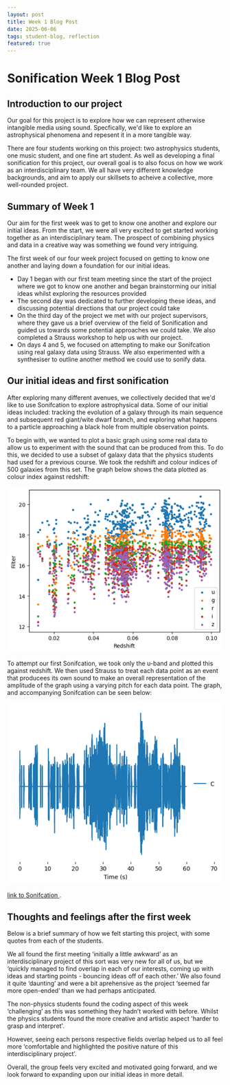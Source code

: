 ```yaml
--- 
layout: post 
title: Week 1 Blog Post 
date: 2025-06-06 
tags: student-blog, reflection
featured: true 
---
```


# Sonification Week 1 Blog Post

## Introduction to our project 

 Our goal for this project is to explore how we can represent otherwise intangible media using sound. Specfically, we'd like to explore an astrophysical phenomena and repesent it in a more tangible way.

 There are four students working on this project: two astrophysics students, one music student, and one fine art student. As well as developing a final sonification for this project, our overall goal is to also focus on how we work as an interdisciplinary team. We all have very different knowledge backgrounds, and aim to apply our skillsets to acheive a collective, more well-rounded project. 

## Summary of Week 1

 Our aim for the first week was to get to know one another and explore our initial ideas. From the start, we were all very excited to get started working together as an interdisciplinary team. The prospect of combining physics and data in a creative way was something we found very intriguing.

The first week of our four week project focused on getting to know one another and laying down a foundation for our initial ideas.

 - Day 1 began with our first team meeting since the start of the project where we got to know one another and began brainstorming our initial ideas whilst exploring the resources provided
- The second day was dedicated to further developing these ideas, and discussing potential directions that our project could take 
 - On the third day of the project we met with our project supervisors, where they gave us a brief overview of the field of Sonification and guided us towards some potential approaches we could take. We also completed a Strauss workshop to help us with our project.
 - On days 4 and 5, we focused on attempting to make our Sonifcation using real galaxy data using Strauss. We also experimented with a synthesiser to outline another method we could use to sonify data.

## Our initial ideas and first sonification
 
 After exploring many different avenues, we collectively decided that we'd like to use Sonifcation to explore astrophysical data. Some of our initial ideas included: tracking the evolution of a galaxy through its main sequence and subsequent red giant/wite dwarf branch, and exploring what happens to a particle approaching a black hole from multiple observation points. 

 To begin with, we wanted to plot a basic graph using some real data to allow us to experiment with the sound that can be produced from this. To do this, we decided to use a subset of galaxy data that the physics students had used for a previous course. We took the redshift and colour indices of 500 galaxies from this set. The graph below shows the data plotted as colour index against redshift:
 
 ![](../assets/img/blog1_fig1.png)

 To attempt our first Sonifcation, we took only the u-band and plotted this against redshift. We then used Strauss to treat each data point as an event that producees its own sound to make an overall representation of the amplitude of the graph using a varying pitch for each data point. The graph, and accompanying Sonifcation can be seen below:

  ![](../assets/img/blog1_fig2.png)

 
  [link to Sonifcation ](https://newcastle.sharepoint.com/:u:/s/SonificationSummerProject2025/EUwCvtlG5nlDlCVJJTTvTBsBxgeW6JOLKB_pjb9YAnckaQ?e=IdXmvk).


## Thoughts and feelings after the first week

 Below is a brief summary of how we felt starting this project, with some quotes from each of the students. 

 We all found the first meeting ‘initially a little awkward’ as an interdisciplinary project of this sort was very new for all of us, but we ‘quickly managed to find overlap in each of our interests, coming up with ideas and starting points - bouncing ideas off of each other.’ We also found it quite ‘daunting’ and were a bit aprehensive as the project ‘seemed far more open-ended’ than we had perhaps anticipated.

 The non-physics students found the coding aspect of this week ‘challenging’ as this was something they hadn’t worked with before. Whilst the physics students found the more creative and artistic aspect 'harder to grasp and interpret'.

 However, seeing each persons respective fields overlap helped us to all feel more ‘comfortable and highlighted the positive nature of this interdisciplinary project’.

 Overall, the group feels very excited and motivated going forward, and we look forward to expanding upon our initial ideas in more detail.






